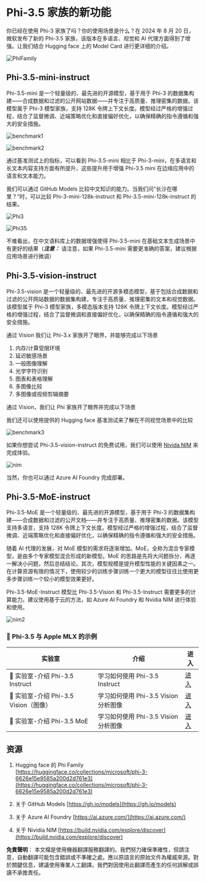 # **Phi-3.5 家族的新功能**

你已经在使用 Phi-3 家族了吗？你的使用场景是什么？在 2024 年 8 月 20 日，微软发布了新的 Phi-3.5 家族，该版本在多语言、视觉和 AI 代理方面得到了增强。让我们结合 Hugging face 上的 Model Card 进行更详细的介绍。

![PhiFamily](../../../../../translated_images/Phi3getstarted.086dfb90bb69325da6b717586337f2aec5decc241fda85e322eb55c709167f73.tw.png)


## **Phi-3.5-mini-instruct**

Phi-3.5-mini 是一个轻量级的、最先进的开源模型，基于用于 Phi-3 的数据集构建——合成数据和过滤的公开网站数据——并专注于高质量、推理密集的数据。该模型属于 Phi-3 模型家族，支持 128K 令牌上下文长度。模型经过严格的增强过程，结合了监督微调、近端策略优化和直接偏好优化，以确保精确的指令遵循和强大的安全措施。

![benchmark1](../../../../../translated_images/benchmark1.479cb048e7d9239b09e562c410a54f6c9eaf85030af67ac6e7de80a69e4778a5.tw.png)

![benchmark2](../../../../../translated_images/benchmark2.76982d411a07caa3ebd706dd6c0ba98b98a5609de371176a67cd619d70d4e6da.tw.png)

通过基准测试上的指标，可以看到 Phi-3.5-mini 相比于 Phi-3-mini，在多语言和长文本内容支持方面有所提升，这些提升用于增强 Phi-3.5 mini 在边缘应用中的语言和文本能力。

我们可以通过 GitHub Models 比较中文知识的能力。当我们问“长沙在哪里？”时，可以比较 Phi-3-mini-128k-instruct 和 Phi-3.5-mini-128k-instruct 的结果。

![Phi3](../../../../../translated_images/gh3.6b1a5c38ed732e40c0effaf4c558badfab0be6148b194aa6bec44adbfb1e4342.tw.png)

![Phi35](../../../../../translated_images/gh35.b0fd2ff379a5f2d995ea1faedd2d7260cfcad7ffbad5a721a8a1b2b3d84028c8.tw.png)

不难看出，在中文语料库上的数据增强使得 Phi-3.5-mini 在基础文本生成场景中有更好的结果（***注意：*** 请注意，如果 Phi-3.5-mini 需要更准确的答案，建议根据应用场景进行微调）

## **Phi-3.5-vision-instruct**

Phi-3.5-vision 是一个轻量级的、最先进的开源多模态模型，基于包括合成数据和过滤的公开网站数据的数据集构建，专注于高质量、推理密集的文本和视觉数据。该模型属于 Phi-3 模型家族，多模态版本支持 128K 令牌上下文长度。模型经过严格的增强过程，结合了监督微调和直接偏好优化，以确保精确的指令遵循和强大的安全措施。

通过 Vision 我们让 Phi-3.x 家族开了眼界，并能够完成以下场景

1. 内存/计算受限环境
2. 延迟敏感场景
3. 一般图像理解
4. 光学字符识别
5. 图表和表格理解
6. 多图像比较
7. 多图像或视频剪辑摘要

通过 Vision，我们让 Phi 家族开了眼界并完成以下场景

我们还可以使用提供的 Hugging face 基准测试来了解在不同视觉场景中的比较

![benchmark3](../../../../../translated_images/benchmark3.4d9484cc062f0c5076783f3cb33fe533c03995d3a5debc437420e88960032672.tw.png)

如果你想尝试 Phi-3.5-vision-instruct 的免费试用，我们可以使用 [Nivida NIM](https://build.nvidia.com/microsoft/phi-3_5-vision-instruct) 来完成体验。

![nim](../../../../../translated_images/nim.c985945596d6b2629658087485d16028a3874dcc37329de51b94adf09d0af661.tw.png)

当然，你也可以通过 Azure AI Foundry 完成部署。

## **Phi-3.5-MoE-instruct**

Phi-3.5-MoE 是一个轻量级的、最先进的开源模型，基于用于 Phi-3 的数据集构建——合成数据和过滤的公开文档——并专注于高质量、推理密集的数据。该模型支持多语言，支持 128K 令牌上下文长度。模型经过严格的增强过程，结合了监督微调、近端策略优化和直接偏好优化，以确保精确的指令遵循和强大的安全措施。

随着 AI 代理的发展，对 MoE 模型的需求将逐渐增加。MoE，全称为混合专家模型，是由多个专家模型混合形成的新模型。MoE 的思路是先将大问题拆分，再逐一解决小问题，然后总结结论。其次，模型规模是提升模型性能的关键因素之一。在计算资源有限的情况下，使用较少的训练步骤训练一个更大的模型往往比使用更多步骤训练一个较小的模型效果更好。

Phi-3.5-MoE-Instruct 模型比 Phi-3.5-Vision 和 Phi-3.5-Instruct 需要更多的计算能力。建议使用基于云的方法，如 Azure AI Foundry 和 Nvidia NIM 进行体验和使用。

![nim2](../../../../../translated_images/nim2.ab50cc468e987efe5e87e8b9b2927f751b6d080c4a146129c2133da94b0f781e.tw.png)

### **🤖 Phi-3.5 与 Apple MLX 的示例**

| 实验室    | 介绍 | 进入 |
| -------- | ------- |  ------- |
| 🚀 实验室-介绍 Phi-3.5 Instruct  | 学习如何使用 Phi-3.5 Instruct |  [进入](../../../../../code/09.UpdateSamples/Aug/phi3-instruct-demo.ipynb)    |
| 🚀 实验室-介绍 Phi-3.5 Vision（图像） | 学习如何使用 Phi-3.5 Vision 分析图像 |  [进入](../../../../../code/09.UpdateSamples/Aug/phi3-vision-demo.ipynb)    |
| 🚀 实验室-介绍 Phi-3.5 MoE   | 学习如何使用 Phi-3.5 Vision 分析图像 |  [进入](../../../../../code/09.UpdateSamples/Aug/phi3_moe_demo.ipynb)    |

## **资源**

1. Hugging face 的 Phi Family [https://huggingface.co/collections/microsoft/phi-3-6626e15e9585a200d2d761e3](https://huggingface.co/collections/microsoft/phi-3-6626e15e9585a200d2d761e3)

2. 关于 GitHub Models [https://gh.io/models](https://gh.io/models)

3. 关于 Azure AI Foundry [https://ai.azure.com/](https://ai.azure.com/)

4. 关于 Nividia NIM [https://build.nvidia.com/explore/discover](https://build.nvidia.com/explore/discover)

**免責聲明**：
本文檔是使用機器翻譯服務翻譯的。我們努力確保準確性，但請注意，自動翻譯可能包含錯誤或不準確之處。應以原語言的原始文件為權威來源。對於關鍵信息，建議使用專業人工翻譯。我們對因使用此翻譯而產生的任何誤解或誤讀不承擔責任。